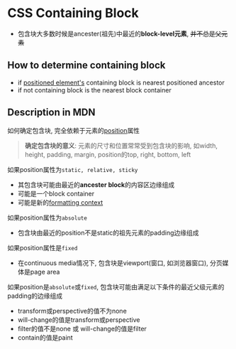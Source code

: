 # CSS Containing Block

- 包含块大多数时候是ancester(祖先)中最近的**block-level元素**, ~~并不总是父元素~~

## How to determine containing block

- if [positioned element's](css-positioning.md#positioned-element) containing block is nearest positioned ancestor
- if not containing block is the nearest block container

## Description in MDN

如何确定包含块, 完全依赖于元素的[position](css-positioning.md)属性

> **确定包含块的意义**: 元素的尺寸和位置常常受到包含块的影响, 如width, height, padding, margin, position的top, right, bottom, left

如果position属性为`static, relative, sticky`

- 其包含块可能由最近的**ancester block**的内容区边缘组成
- 可能是一个block container
- 可能是新的[formatting context]()

如果position属性为`absolute`

- 包含块由最近的position不是static的祖先元素的padding边缘组成

如果position属性是`fixed`

- 在continuous media情况下, 包含块是viewport(窗口, 如浏览器窗口), 分页媒体是page area

如果position是`absolute`或`fixed`, 包含块可能由满足以下条件的最近父级元素的padding的边缘组成

- transform或perspective的值不为none
- will-change的值是transform或perspective
- filter的值不是none 或 will-change的值是filter
- contain的值是paint
